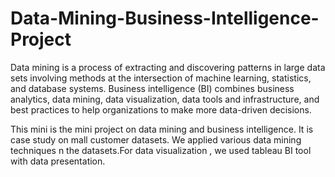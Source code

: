 # Data-Mining-Business-Intelligence-Project
Data mining is a process of extracting and discovering patterns in large data sets involving methods at the intersection of machine learning, statistics, and database systems.
Business intelligence (BI) combines business analytics, data mining, data visualization, data tools and infrastructure, and best practices to help organizations to make more data-driven decisions.

This mini is the mini project on data mining and business intelligence. It is case study on mall customer datasets. We applied various data mining techniques n the datasets.For data visualization , we used tableau BI tool with data presentation.
